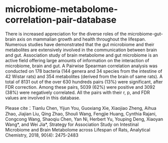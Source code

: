 # microbiome-metabolome-correlation-pair-database
 
There is increased appreciation for the diverse roles of the microbiome-gut-brain axis on mammalian growth and health throughout the lifespan. Numerous studies have demonstrated that the gut microbiome and their metabolites are extensively involved in the communication between brain and gut. Association study of brain metabolome and gut microbiome is an active field offering large amounts of information on the interaction of microbiome, brain and gut. A Pairwise Spearman correlation analysis was conducted on 178 bacteria (144 genera and 34 species from the intestine of 42 Wistar rats) and 354 metabolites (derived from the brain of same rats). A total of 8131 out of the over 630 hundreds pairs (13%) were significant, after FDR correction. Among these pairs, 5039 (62%) were positive and 3092 (38%) were negatively correlated. All the pairs with their r, p, and FDR values are involved in this database. 

Please cite：Tianlu Chen, Yijun You, Guoxiang Xie, Xiaojiao Zheng, Aihua Zhao, Jiajian Liu, Qing Zhao, Shouli Wang, Fengjie Huang, Cynthia Rajani, Congcong Wang, Shaoqiu Chen, Yan Ni, Herbert Yu, Youping Deng, Xiaoyan Wang*, and Wei Jia*, Strategy for Association Study on Intestinal Microbiome and Brain Metabolome across Lifespan of Rats, Analytical Chemistry, 2018, 90(4): 2475-2483
